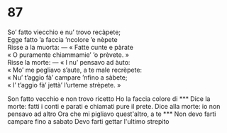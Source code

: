 # 87

So’ fatto viecchio e nu’ trovo recàpete;  
Egge fatto ’a faccia ’ncolore ’e nèpete  
Risse a la muorta: — « Fatte cunte e pàrate  
« O puramente chiammamie’ ’o prèvete. »  
Risse la morte: — « I nu’ pensavo ad àuto:  
« Mo’ me pegliavo s’aute, a te male recrèpete:  
« Nu’ t’aggio fà’ campare ’nfino a sàbete;  
« I’ t’aggio fà’ jettà’ l’urteme strèpete. »

Son fatto vecchio e non trovo ricetto
Ho la faccia colore di ***
Dice la morte: fatti i conti e parati
e chiamati pure il prete.
Dice alla morte: io non pensavo ad altro
Ora che mi pigliavo quest'altro, a te ***
Non devo farti campare fino a sabato
Devo farti gettar l'ultimo strepito
